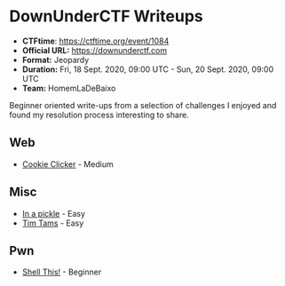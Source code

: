 # DownUnderCTF Writeups

- **CTFtime**: https://ctftime.org/event/1084
- **Official URL:** https://downunderctf.com
- **Format:** Jeopardy
- **Duration:** Fri, 18 Sept. 2020, 09:00 UTC - Sun, 20 Sept. 2020, 09:00 UTC
- **Team:** HomemLaDeBaixo

Beginner oriented write-ups from a selection of challenges I enjoyed and found my resolution process interesting to share.

## Web

- [Cookie Clicker](./web/cookie-clicker/) - Medium

## Misc

- [In a pickle](./misc/in-a-pickle) - Easy
- [Tim Tams](./misc/tim-tams) - Easy

## Pwn

- [Shell This!](./pwn/shell-this/) - Beginner